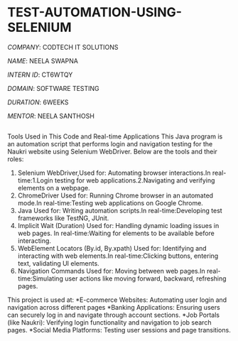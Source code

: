 # TEST-AUTOMATION-USING-SELENIUM

*COMPANY*: CODTECH IT SOLUTIONS

*NAME*: NEELA SWAPNA

*INTERN ID*: CT6WTQY

*DOMAIN*: SOFTWARE TESTING

*DURATION*: 6WEEKS

*MENTOR*: NEELA SANTHOSH

##
Tools Used in This Code and Real-time Applications
This Java program is an automation script that performs login and navigation testing for the Naukri website using Selenium WebDriver. Below are the tools and their roles:

1. Selenium WebDriver,Used for: Automating browser interactions.In real-time:1.Login testing for web applications.2.Navigating and verifying elements on a webpage.
2. ChromeDriver
Used for: Running Chrome browser in an automated mode.In real-time:Testing web applications on Google Chrome.
3. Java
Used for: Writing automation scripts.In real-time:Developing test frameworks like TestNG, JUnit.
4. Implicit Wait (Duration)
Used for: Handling dynamic loading issues in web pages. In real-time:Waiting for elements to be available before interacting.
5. WebElement Locators (By.id, By.xpath)
Used for: Identifying and interacting with web elements.In real-time:Clicking buttons, entering text, validating UI elements.
6. Navigation Commands
Used for: Moving between web pages.In real-time:Simulating user actions like moving forward, backward, refreshing pages.

This project is used at:
*E-commerce Websites: Automating user login and navigation across different pages
*Banking Applications: Ensuring users can securely log in and navigate through account sections.
*Job Portals (like Naukri): Verifying login functionality and navigation to job search pages.
*Social Media Platforms: Testing user sessions and page transitions.
